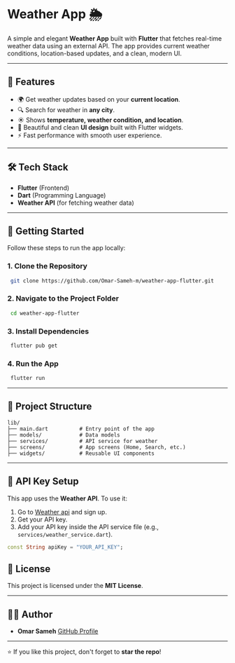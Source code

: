 # Weather App 🌦️

A simple and elegant **Weather App** built with **Flutter** that fetches real-time weather data using an external API. The app provides current weather conditions, location-based updates, and a clean, modern UI.

---

## 📱 Features

* 🌍 Get weather updates based on your **current location**.
* 🔍 Search for weather in **any city**.
* ☀️ Shows **temperature, weather condition, and location**.
* 🎨 Beautiful and clean **UI design** built with Flutter widgets.
* ⚡ Fast performance with smooth user experience.

---

## 🛠️ Tech Stack

* **Flutter** (Frontend)
* **Dart** (Programming Language)
* **Weather API** (for fetching weather data)

---

## 🚀 Getting Started

Follow these steps to run the app locally:

### 1. Clone the Repository

```bash
 git clone https://github.com/Omar-Sameh-m/weather-app-flutter.git
```

### 2. Navigate to the Project Folder

```bash
 cd weather-app-flutter
```

### 3. Install Dependencies

```bash
 flutter pub get
```

### 4. Run the App

```bash
 flutter run
```

---

## 📂 Project Structure

```
lib/
├── main.dart          # Entry point of the app
├── models/            # Data models
├── services/          # API service for weather
├── screens/           # App screens (Home, Search, etc.)
├── widgets/           # Reusable UI components
```


---

## 🔑 API Key Setup

This app uses the **Weather API**. To use it:

1. Go to [Weather api](https://www.weatherapi.com) and sign up.
2. Get your API key.
3. Add your API key inside the API service file (e.g., `services/weather_service.dart`).

```dart
const String apiKey = "YOUR_API_KEY";
```


## 📜 License

This project is licensed under the **MIT License**.

---

## 👨‍💻 Author

* **Omar Sameh**
  [GitHub Profile](https://github.com/Omar-Sameh-m)

---

⭐ If you like this project, don't forget to **star the repo**!
